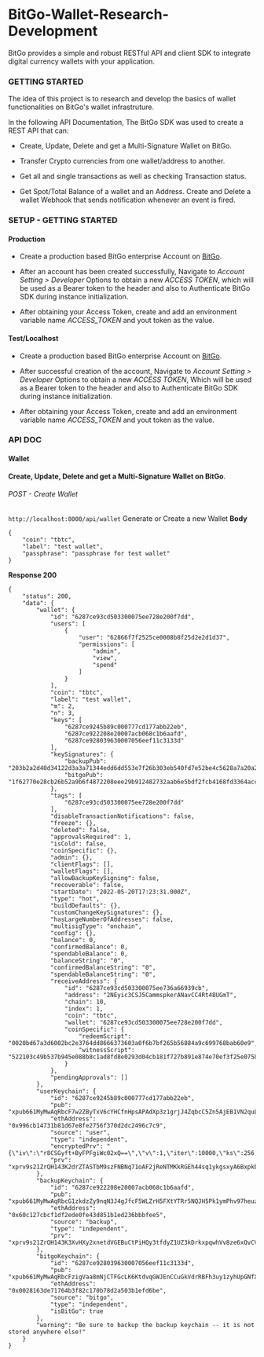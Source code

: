 # BitGo-Wallet-Research-Development

BitGo provides a simple and robust RESTful API and client SDK to integrate digital currency wallets with your application.

### GETTING STARTED
The idea of this project is to research and develop the basics of wallet functionalities on BitGo's wallet infrastruture.

In the following API Documentation, The BitGo SDK was used to create a REST API that can:
- Create, Update, Delete and get a Multi-Signature Wallet on BitGo.

- Transfer Crypto currencies from one wallet/address to another.

- Get all and single transactions as well as checking Transaction status.

- Get Spot/Total Balance of a wallet and an Address.
Create and Delete a wallet Webhook that sends notification whenever an event is fired.

### SETUP - GETTING STARTED
#### Production
- Create a production based BitGo enterprise Account on [BitGo](https://app.bitgo.com).

- After an account has been created successfully, Navigate to *Account Setting > Developer* Options to obtain a new *ACCESS TOKEN*, which will be used as a Bearer token to the header and also to Authenticate BitGo SDK during instance initialization.

- After obtaining your Access Token, create and add an environment variable name *ACCESS_TOKEN* and yout token as the value.

#### Test/Localhost
- Create a production based BitGo enterprise Account on [BitGo](https://app.bitgo-test.com).

- After successful creation of the account, Navigate to *Account Setting > Developer* Options to obtain a new *ACCESS TOKEN*, Which will be used as a Bearer token to the header and also to Authenticate BitGo SDK during instance initialization.

- After obtaining your Access Token, create and add an environment variable name *ACCESS_TOKEN* and yout token as the value.

### API DOC

#### Wallet
**Create, Update, Delete and get a Multi-Signature Wallet on BitGo**.

###### POST - Create Wallet
`http://localhost:8000/api/wallet`
Generate or Create a new Wallet
**Body**
```
{
    "coin": "tbtc",
    "label": "test wallet",
    "passphrase": "passphrase for test wallet"
}

```

**Response 200**
```
{
    "status": 200,
    "data": {
        "wallet": {
            "id": "6287ce93cd503300075ee728e200f7dd",
            "users": [
                {
                    "user": "62866f7f2525ce0008b8f25d2e2d1d37",
                    "permissions": [
                        "admin",
                        "view",
                        "spend"
                    ]
                }
            ],
            "coin": "tbtc",
            "label": "test wallet",
            "m": 2,
            "n": 3,
            "keys": [
                "6287ce9245b89c000777cd177abb22eb",
                "6287ce922208e20007acb068c1b6aafd",
                "6287ce928039630007056eef11c3133d"
            ],
            "keySignatures": {
                "backupPub": "203b2a2d40d34122d3a3a71344edd6dd553e7f26b303eb540fd7e52be4c5628a7a20a22084194938d204ddafafe678467a687c3fb6af5e5b6ec13f67ef53b4776f",
                "bitgoPub": "1f62770e28cb26b52a9b6f4872208eee29b912482732aab6e5bdf2fcb4168fd3364acce613a718cd4d6f3d91f40d09705d0189428ef7d3676eb0101c4f1d6c7265"
            },
            "tags": [
                "6287ce93cd503300075ee728e200f7dd"
            ],
            "disableTransactionNotifications": false,
            "freeze": {},
            "deleted": false,
            "approvalsRequired": 1,
            "isCold": false,
            "coinSpecific": {},
            "admin": {},
            "clientFlags": [],
            "walletFlags": [],
            "allowBackupKeySigning": false,
            "recoverable": false,
            "startDate": "2022-05-20T17:23:31.000Z",
            "type": "hot",
            "buildDefaults": {},
            "customChangeKeySignatures": {},
            "hasLargeNumberOfAddresses": false,
            "multisigType": "onchain",
            "config": {},
            "balance": 0,
            "confirmedBalance": 0,
            "spendableBalance": 0,
            "balanceString": "0",
            "confirmedBalanceString": "0",
            "spendableBalanceString": "0",
            "receiveAddress": {
                "id": "6287ce93cd503300075ee736a66939cb",
                "address": "2NEyic3CSJ5CammspkerANavCC4Rt48UGmT",
                "chain": 10,
                "index": 1,
                "coin": "tbtc",
                "wallet": "6287ce93cd503300075ee728e200f7dd",
                "coinSpecific": {
                    "redeemScript": "0020bd67a3d6002bc2e3764dd8666373603a0f6b7bf265b56884a9c699768bab60e9",
                    "witnessScript": "522103c49b537b945e088b8c1ad8fd8e0293d04cb181f727b891e874e70ef3f25e075821033515c61cb1cd7800fb14caa5aed9db8924cdab924d339f27c182933c052b6a0821035454e4591798873039d964887208e6632944cb86bd76de9a97bdb889eab25b2053ae"
                }
            },
            "pendingApprovals": []
        },
        "userKeychain": {
            "id": "6287ce9245b89c000777cd177abb22eb",
            "pub": "xpub661MyMwAqRbcF7w2ZByTxV6cYHCfnHpsAPAdXp3z1grjJ4ZqbcC5Zn5AjEB1VN2quLPjLES2Xeq3VQc18FLRrkSnnSYbLPGn5RE5Umr8tUE",
            "ethAddress": "0x996cb14731b81d67e8fe2756f370d2dc2496c7c9",
            "source": "user",
            "type": "independent",
            "encryptedPrv": "{\"iv\":\"r8CSGyft+ByFPFgiWc02xQ==\",\"v\":1,\"iter\":10000,\"ks\":256,\"ts\":64,\"mode\":\"ccm\",\"adata\":\"\",\"cipher\":\"aes\",\"salt\":\"0ognBkLd1dw=\",\"ct\":\"0BEL30OBVL8oq8nBVWnaUzfang1snfirwpniFcd0bfgaf6MZBJFxfRn+YKM7AWWR8QYZGi8WUP1e6CrdzaVgku9eZ8KtYZgYtIviAPD0XDOJ/XYBGrsrG0P+nqhWMLCJaIQstts2w/pD2Jnfb3q5ddYZ8dZMXpw=\"}",
            "prv": "xprv9s21ZrQH143K2drZTASTbM9szFNBNq71oAF2jReNTMKkRGEh44sq1ykgsxyA6BxpkbPjQvMytwWtoLmuRNbxnN61eniTaiTiMDBGd1UuCHW"
        },
        "backupKeychain": {
            "id": "6287ce922208e20007acb068c1b6aafd",
            "pub": "xpub661MyMwAqRbcG1zkdzZy9nqN3J4gJfcF5WLZrH5FXtYTRr5NQJH5Pk1ymPhv97heuzPv3fPTMueV1AjJYgG9mhosqc6xZxFhrPniqxra1Jk",
            "ethAddress": "0x60c127cbcf1df2ede0fe43d851b1ed236bbbfee5",
            "source": "backup",
            "type": "independent",
            "prv": "xprv9s21ZrQH143K3XvHXy2xnetdVGEBuCtPiHQy3tfdyZ1UZ3kDrkxpqwhVv8ze6xQvCVJ2DqDfoGrrqXEKdgsyKrKYpCmrpix9fzmXwNUurbX"
        },
        "bitgoKeychain": {
            "id": "6287ce928039630007056eef11c3133d",
            "pub": "xpub661MyMwAqRbcFzigVaa8mNjCTFGcLK6KtdvqGWJEnCCuGkVdrRBFh3uy1zyhUpGNfXhQ5ZVrbNnWtQAKHXogSyfiR4d31MydNDL9MvtnfNp",
            "ethAddress": "0x0028163de71764b3f82c170b78d2a503b1efd6be",
            "source": "bitgo",
            "type": "independent",
            "isBitGo": true
        },
        "warning": "Be sure to backup the backup keychain -- it is not stored anywhere else!"
    }
}

```
